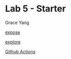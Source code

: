 # Lab 5 - Starter

Grace Yang

[expose](https://yyygrace.github.io/Lab5_Starter/expose.html)

[explore](https://yyygrace.github.io/Lab5_Starter/explore.html)


[Github Actions](https://github.com/yyygrace/introduction-to-github)
